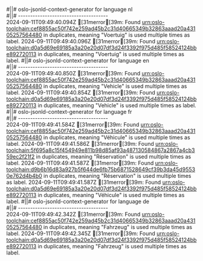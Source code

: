 #||# oslo-jsonld-context-generator for language nl  
#||# -------------------------------------  
2024-09-11T09:49:40.094Z [31merror[39m: Found [urn:oslo-toolchain:cef8855ac50f742e259ad45b2c31d40665349b32863aaad20a43105257564480](all-vrachtwagenParkeren-ap.jsonld#L157) in duplicates, meaning "Voertuig" is used multiple times as label.
2024-09-11T09:49:40.096Z [31merror[39m: Found [urn:oslo-toolchain:d0a5d69e69185a3a20e20d07df3d24f3392f975d485f58524124bbe892720113](all-vrachtwagenParkeren-ap.jsonld#L200) in duplicates, meaning "Voertuig" is used multiple times as label.
#||# oslo-jsonld-context-generator for language en  
#||# -------------------------------------  
2024-09-11T09:49:40.850Z [31merror[39m: Found [urn:oslo-toolchain:cef8855ac50f742e259ad45b2c31d40665349b32863aaad20a43105257564480](all-vrachtwagenParkeren-ap.jsonld#L157) in duplicates, meaning "Vehicle" is used multiple times as label.
2024-09-11T09:49:40.854Z [31merror[39m: Found [urn:oslo-toolchain:d0a5d69e69185a3a20e20d07df3d24f3392f975d485f58524124bbe892720113](all-vrachtwagenParkeren-ap.jsonld#L200) in duplicates, meaning "Vehicle" is used multiple times as label.
#||# oslo-jsonld-context-generator for language fr  
#||# -------------------------------------  
2024-09-11T09:49:41.584Z [31merror[39m: Found [urn:oslo-toolchain:cef8855ac50f742e259ad45b2c31d40665349b32863aaad20a43105257564480](all-vrachtwagenParkeren-ap.jsonld#L157) in duplicates, meaning "Véhicule" is used multiple times as label.
2024-09-11T09:49:41.586Z [31merror[39m: Found [urn:oslo-toolchain:5f695a8c15f454949e811b98d85af93a487130584867a2867a4cb359ec2f21f2](all-vrachtwagenParkeren-ap.jsonld#L685) in duplicates, meaning "Réservation" is used multiple times as label.
2024-09-11T09:49:41.587Z [31merror[39m: Found [urn:oslo-toolchain:d9b6b16d83a927b5f644de6fb75b6871528649cf39b3da45d95530e762d4b4b0](all-vrachtwagenParkeren-ap.jsonld#L720) in duplicates, meaning "Réservation" is used multiple times as label.
2024-09-11T09:49:41.587Z [31merror[39m: Found [urn:oslo-toolchain:d0a5d69e69185a3a20e20d07df3d24f3392f975d485f58524124bbe892720113](all-vrachtwagenParkeren-ap.jsonld#L200) in duplicates, meaning "Véhicule" is used multiple times as label.
#||# oslo-jsonld-context-generator for language de  
#||# -------------------------------------  
2024-09-11T09:49:42.342Z [31merror[39m: Found [urn:oslo-toolchain:cef8855ac50f742e259ad45b2c31d40665349b32863aaad20a43105257564480](all-vrachtwagenParkeren-ap.jsonld#L157) in duplicates, meaning "Fahrzeug" is used multiple times as label.
2024-09-11T09:49:42.345Z [31merror[39m: Found [urn:oslo-toolchain:d0a5d69e69185a3a20e20d07df3d24f3392f975d485f58524124bbe892720113](all-vrachtwagenParkeren-ap.jsonld#L200) in duplicates, meaning "Fahrzeug" is used multiple times as label.
